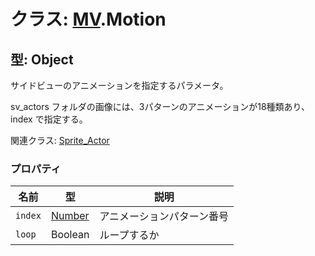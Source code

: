 # クラス: [MV](MV.md).Motion

## 型: Object
サイドビューのアニメーションを指定するパラメータ。

sv_actors フォルダの画像には、3パターンのアニメーションが18種類あり、index で指定する。

関連クラス: [Sprite_Actor](Sprite_Actor.md)

### プロパティ

| 名前 | 型 | 説明 |
| --- | --- | --- |
| `index` | [Number](Number.md) | アニメーションパターン番号 |
| `loop` | Boolean | ループするか |
